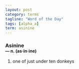```yaml
---
layout: post
category: terms
tagline: "Word of the Day"
tags: [alpha_a]
term: asinine
---
```


<h3>Asinine<br/> <small>&mdash; n. (as<span>&middot;</span>in<span>&middot;</span>ine)</small></h3>
<p><ol><li>one of just under ten donkeys</li>
</ol></p>
